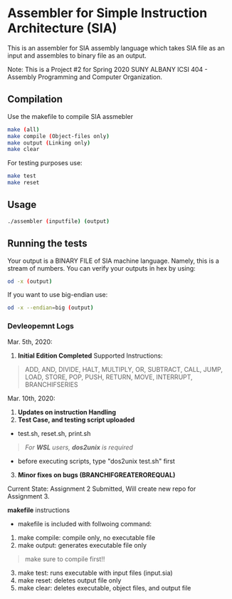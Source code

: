 # Assembler for Simple Instruction Architecture (SIA)
This is an assembler for SIA assembly language which takes SIA file as an input and assembles to binary file as an output.

Note: This is a Project #2 for Spring 2020 SUNY ALBANY ICSI 404 - Assembly Programming and Computer Organization.

## Compilation
Use the makefile to compile SIA assmebler
```bash
make (all)
make compile (Object-files only)
make output (Linking only)
make clear
```
For testing purposes use:
```bash
make test
make reset
```
## Usage
```bash
./assembler (inputfile) (output)
```
## Running the tests
Your output is a BINARY FILE of SIA machine language. 
Namely, this is a stream of numbers. You can verify your outputs in hex by using:
```bash
od -x (output)
```
If you want to use big-endian use:
```bash
od -x --endian=big (output)
```
### Devleopemnt Logs
Mar. 5th, 2020:

1.  **Initial Edition Completed**  Supported Instructions:

> ADD, AND, DIVIDE, HALT, MULTIPLY, OR, SUBTRACT, CALL, JUMP, LOAD, STORE, POP, PUSH, RETURN, MOVE, INTERRUPT, BRANCHIFSERIES

Mar. 10th, 2020:

1.  **Updates on instruction Handling**
2.  **Test Case, and testing script uploaded**

-   test.sh, reset.sh, print.sh

> _For  **WSL**  users,  **dos2unix**  is required_

-   before executing scripts, type "dos2unix test.sh" first

3.  **Minor fixes on bugs (BRANCHIFGREATEROREQUAL)**

Current State: Assignment 2 Submitted, Will create new repo for Assignment 3.

**makefile**  instructions

-   makefile is included with follwoing command:

1.  make compile: compile only, no executable file
2.  make output: generates executable file only

> make sure to compile first!!

3.  make test: runs executable with input files (input.sia)
4.  make reset: deletes output file only
5.  make clear: deletes executable, object files, and output file
